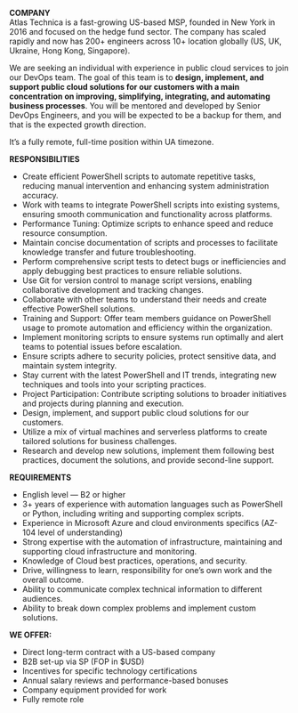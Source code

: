 **COMPANY**  
Atlas Technica is a fast-growing US-based MSP, founded in New York in 2016 and
focused on the hedge fund sector. The company has scaled rapidly and now has
200+ engineers across 10+ location globally (US, UK, Ukraine, Hong Kong,
Singapore).  
  
We are seeking an individual with experience in public cloud services to join
our DevOps team. The goal of this team is to **design, implement, and support
public cloud solutions for our customers with a main concentration on
improving, simplifying, integrating, and automating business processes**. You
will be mentored and developed by Senior DevOps Engineers, and you will be
expected to be a backup for them, and that is the expected growth direction.  
  
It’s a fully remote, full-time position within UA timezone.

  
**RESPONSIBILITIES**

  * Create efficient PowerShell scripts to automate repetitive tasks, reducing manual intervention and enhancing system administration accuracy.
  * Work with teams to integrate PowerShell scripts into existing systems, ensuring smooth communication and functionality across platforms.
  * Performance Tuning: Optimize scripts to enhance speed and reduce resource consumption.
  * Maintain concise documentation of scripts and processes to facilitate knowledge transfer and future troubleshooting.
  * Perform comprehensive script tests to detect bugs or inefficiencies and apply debugging best practices to ensure reliable solutions.
  * Use Git for version control to manage script versions, enabling collaborative development and tracking changes.
  * Collaborate with other teams to understand their needs and create effective PowerShell solutions.
  * Training and Support: Offer team members guidance on PowerShell usage to promote automation and efficiency within the organization.
  * Implement monitoring scripts to ensure systems run optimally and alert teams to potential issues before escalation.
  * Ensure scripts adhere to security policies, protect sensitive data, and maintain system integrity.
  * Stay current with the latest PowerShell and IT trends, integrating new techniques and tools into your scripting practices.
  * Project Participation: Contribute scripting solutions to broader initiatives and projects during planning and execution.
  * Design, implement, and support public cloud solutions for our customers.
  * Utilize a mix of virtual machines and serverless platforms to create tailored solutions for business challenges.
  * Research and develop new solutions, implement them following best practices, document the solutions, and provide second-line support.

**REQUIREMENTS**

  * English level — B2 or higher
  * 3+ years of experience with automation languages such as PowerShell or Python, including writing and supporting complex scripts.
  * Experience in Microsoft Azure and cloud environments specifics (AZ-104 level of understanding)
  * Strong expertise with the automation of infrastructure, maintaining and supporting cloud infrastructure and monitoring.
  * Knowledge of Cloud best practices, operations, and security.
  * Drive, willingness to learn, responsibility for one’s own work and the overall outcome.
  * Ability to communicate complex technical information to different audiences.
  * Ability to break down complex problems and implement custom solutions.

**WE OFFER:**

  * Direct long-term contract with a US-based company
  * B2B set-up via SP (FOP in $USD)
  * Incentives for specific technology certifications
  * Annual salary reviews and performance-based bonuses
  * Company equipment provided for work
  * Fully remote role